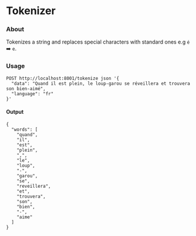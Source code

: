 Tokenizer
===


### About
Tokenizes a string and replaces special characters with standard ones e.g `é` :arrow_right: `e`.

### Usage
```
POST http://localhost:8001/tokenize json '{
  "data": "Quand il est plein, le loup-garou se réveillera et trouvera son bien-aimé",
  "language": "fr"
}'
```

#### Output
```
{
  "words": [
    "quand", 
    "il", 
    "est", 
    "plein", 
    ",", 
    "le", 
    "loup", 
    "-", 
    "garou", 
    "se", 
    "reveillera", 
    "et", 
    "trouvera", 
    "son", 
    "bien", 
    "-", 
    "aime"
  ]
}
```
